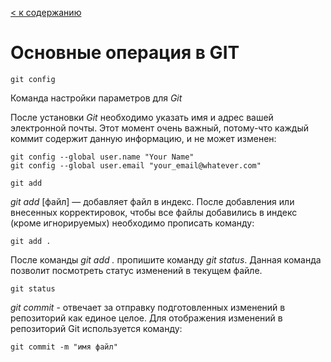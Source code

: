 [< к содержанию](./readme.md)

# Основные операция в GIT


~~~bash=
git config
~~~
Команда настройки параметров для *Git*

После установки *Git* необходимо указать имя и адрес вашей электронной почты. Этот момент очень важный, потому-что каждый коммит содержит данную информацию, и не может изменен:

~~~~
git config --global user.name "Your Name"
git config --global user.email "your_email@whatever.com"
~~~~

~~~bash=
git add
~~~
*git add* [файл] — добавляет файл в индекс.
После добавления или внесенных корректировок, чтобы все файлы добавились в индекс (кроме игнорируемых) необходимо прописать команду:

~~~
git add .
~~~

После команды *git add .* пропишите команду *git status*. Данная команда позволит посмотреть статус изменений в текущем файле.

~~~
git status
~~~



*git commit* - отвечает за отправку подготовленных изменений в репозиторий как единое целое.
Для отображения изменений в репозиторий Git используется команду: 
~~~bash=
git commit -m "имя файл"
~~~
